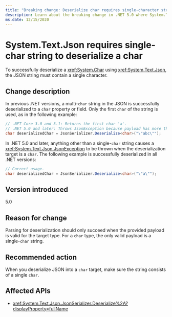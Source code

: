 ```yaml
---
title: "Breaking change: Deserialize char requires single-character string"
description: Learn about the breaking change in .NET 5.0 where System.Text.Json requires a single-char string in the JSON when deserializing to a char target.
ms.date: 12/15/2020
---
```

# System.Text.Json requires single-char string to deserialize a char

To successfully deserialize a <xref:System.Char> using <xref:System.Text.Json>, the JSON string must contain a single character.

## Change description

In previous .NET versions, a multi-`char` string in the JSON is successfully deserialized to a `char` property or field. Only the first `char` of the string is used, as in the following example:

```csharp
// .NET Core 3.0 and 3.1: Returns the first char 'a'.
// .NET 5.0 and later: Throws JsonException because payload has more than one char.
char deserializedChar = JsonSerializer.Deserialize<char>("\"abc\"");
```

In .NET 5.0 and later, anything other than a single-`char` string causes a <xref:System.Text.Json.JsonException> to be thrown when the deserialization target is a `char`. The following example is successfully deserialized in all .NET versions:

```csharp
// Correct usage.
char deserializedChar = JsonSerializer.Deserialize<char>("\"a\"");
```

## Version introduced

5.0

## Reason for change

Parsing for deserialization should only succeed when the provided payload is valid for the target type. For a `char` type, the only valid payload is a single-`char` string.

## Recommended action

When you deserialize JSON into a `char` target, make sure the string consists of a single `char`.

## Affected APIs

- <xref:System.Text.Json.JsonSerializer.Deserialize%2A?displayProperty=fullName>

<!--

### Affected APIs

- `M:System.Text.Json.JsonSerializer.Deserialize*`

### Category

Serialization

-->
